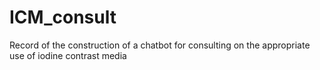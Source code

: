 # ICM_consult
Record of the construction of a chatbot for consulting on the appropriate use of iodine contrast media
